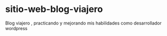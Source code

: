 # sitio-web-blog-viajero
Blog viajero , practicando y mejorando mis habilidades como desarrollador wordpress
